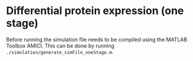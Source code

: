 # Differential protein expression (one stage)
Before running the simulation file needs to be compiled using the MATLAB Toolbox AMICI. This can be done by running
`./simulation/generate_simFile_oneStage.m`.
